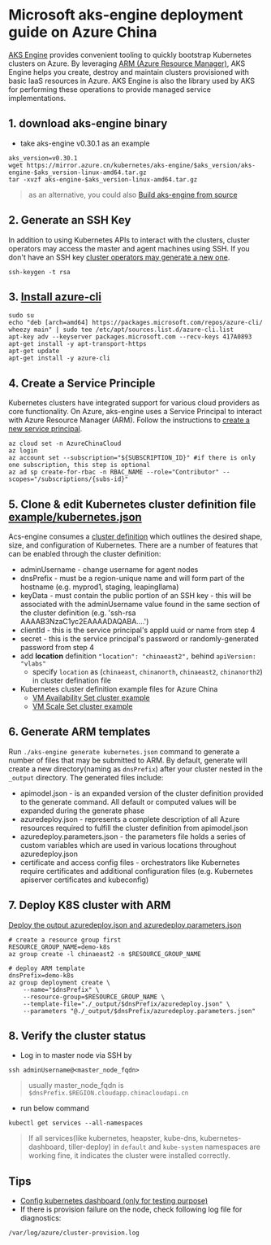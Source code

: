 # Microsoft aks-engine deployment guide on Azure China

[AKS Engine](https://github.com/Azure/aks-engine) provides convenient tooling to quickly bootstrap Kubernetes clusters on Azure. By leveraging [ARM (Azure Resource Manager)](https://docs.microsoft.com/en-us/azure/azure-resource-manager/resource-group-overview), AKS Engine helps you create, destroy and maintain clusters provisioned with basic IaaS resources in Azure. AKS Engine is also the library used by AKS for performing these operations to provide managed service implementations.


## 1. download aks-engine binary
* take aks-engine v0.30.1 as an example 
```
aks_version=v0.30.1
wget https://mirror.azure.cn/kubernetes/aks-engine/$aks_version/aks-engine-$aks_version-linux-amd64.tar.gz
tar -xvzf aks-engine-$aks_version-linux-amd64.tar.gz
```
> as an alternative, you could also [Build aks-engine from source](https://github.com/Azure/aks-engine/blob/master/docs/acsengine.zh-CN.md)


## 2. Generate an SSH Key 
In addition to using Kubernetes APIs to interact with the clusters, cluster operators may access the master and agent machines using SSH. If you don't have an SSH key [cluster operators may generate a new one](https://github.com/Azure/aks-engine/blob/master/docs/ssh.md#ssh-key-generation).
```
ssh-keygen -t rsa
```

## 3. [Install azure-cli](https://docs.microsoft.com/en-us/cli/azure/install-azure-cli?view=azure-cli-latest)
```
sudo su
echo "deb [arch=amd64] https://packages.microsoft.com/repos/azure-cli/ wheezy main" | sudo tee /etc/apt/sources.list.d/azure-cli.list
apt-key adv --keyserver packages.microsoft.com --recv-keys 417A0893
apt-get install -y apt-transport-https
apt-get update
apt-get install -y azure-cli
```

## 4. Create a Service Principle
Kubernetes clusters have integrated support for various cloud providers as core functionality. On Azure, aks-engine uses a Service Principal to interact with Azure Resource Manager (ARM). Follow the instructions to [create a new service principal](https://github.com/Azure/aks-engine/blob/master/docs/serviceprincipal.md).
```
az cloud set -n AzureChinaCloud
az login
az account set --subscription="${SUBSCRIPTION_ID}" #if there is only one subscription, this step is optional
az ad sp create-for-rbac -n RBAC_NAME --role="Contributor" --scopes="/subscriptions/{subs-id}"
```

## 5. Clone & edit Kubernetes cluster definition file [example/kubernetes.json](https://raw.githubusercontent.com/Azure/aks-engine/master/examples/kubernetes.json)
Acs-engine consumes a [cluster definition](https://github.com/Azure/aks-engine/blob/master/docs/clusterdefinition.md) which outlines the desired shape, size, and configuration of Kubernetes. There are a number of features that can be enabled through the cluster definition:
* adminUsername - change username for agent nodes
* dnsPrefix - must be a region-unique name and will form part of the hostname (e.g. myprod1, staging, leapingllama) 
* keyData - must contain the public portion of an SSH key - this will be associated with the adminUsername value found in the same section of the cluster definition (e.g. 'ssh-rsa AAAAB3NzaC1yc2EAAAADAQABA....')
* clientId - this is the service principal's appId uuid or name from step 4
* secret - this is the service principal's password or randomly-generated password from step 4
* add **location** definition `"location": "chinaeast2",` behind `apiVersion: "vlabs"`
  * specify `location` as (`chinaeast`, `chinanorth`, `chinaeast2`, `chinanorth2`) in cluster defination file
* Kubernetes cluster definition example files for Azure China
  * [VM Availability Set cluster example](./example/kubernetes-1.11.5.json)
  * [VM Scale Set cluster example](./example/kubernetes-vmss-1.13.2.json)


## 6. Generate ARM templates
Run `./aks-engine generate kubernetes.json` command to generate a number of files that may be submitted to ARM. By default, generate will create a new directory(naming as `dnsPrefix`) after your cluster nested in the `_output` directory. The generated files include:
* apimodel.json - is an expanded version of the cluster definition provided to the generate command. All default or computed values will be expanded during the generate phase
* azuredeploy.json - represents a complete description of all Azure resources required to fulfill the cluster definition from apimodel.json
* azuredeploy.parameters.json - the parameters file holds a series of custom variables which are used in various locations throughout azuredeploy.json
* certificate and access config files - orchestrators like Kubernetes require certificates and additional configuration files (e.g. Kubernetes apiserver certificates and kubeconfig)

## 7. Deploy K8S cluster with ARM
[Deploy the output azuredeploy.json and azuredeploy.parameters.json](https://github.com/Azure/aks-engine/blob/master/docs/acsengine.md#deployment-usage)
```
# create a resource group first
RESOURCE_GROUP_NAME=demo-k8s
az group create -l chinaeast2 -n $RESOURCE_GROUP_NAME

# deploy ARM template
dnsPrefix=demo-k8s
az group deployment create \
    --name="$dnsPrefix" \
    --resource-group=$RESOURCE_GROUP_NAME \
    --template-file="./_output/$dnsPrefix/azuredeploy.json" \
    --parameters "@./_output/$dnsPrefix/azuredeploy.parameters.json"
```

## 8. Verify the cluster status
 - Log in to master node via SSH by 
```
ssh adminUsername@<master_node_fqdn>
```
> usually master_node_fqdn is `$dnsPrefix.$REGION.cloudapp.chinacloudapi.cn`

 - run below command
```
kubectl get services --all-namespaces
```
> If all services(like kubernetes, heapster, kube-dns, kubernetes-dashboard, tiller-deploy) in `default` and `kube-system` namespaces are working fine, it indicates the cluster were installed correctly.

## Tips
 - [Config kubernetes dashboard (only for testing purpose)](./config-k8s-dashboard.md)
 - If there is provision failure on the node, check following log file for diagnostics:
```
/var/log/azure/cluster-provision.log
```
